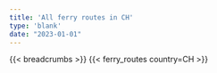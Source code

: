 ```yaml
---
title: 'All ferry routes in CH'
type: 'blank'
date: "2023-01-01"
---
```


{{< breadcrumbs >}}
{{< ferry_routes country=CH >}}
